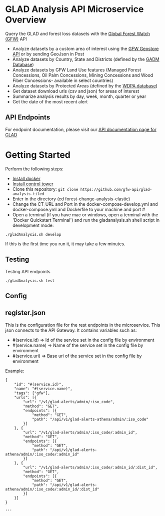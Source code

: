 # GLAD Analysis API Microservice Overview

Query the GLAD and forest loss datasets with the [Global Forest Watch (GFW)](http://globalforestwatch.org) API

- Analyze datasets by a custom area of interest using the [GFW Geostore API](https://github.com/gfw-api/gfw-geostore-api) or by sending GeoJson in Post
- Analyze datasets by Country, State and Districts (defined by the [GADM Database](http://www.gadm.org/))
- Analyze datasets by GFW Land Use features (Managed Forest Concessions, Oil Palm Concessions, Mining Concessions and Wood Fiber Concessions- available in select countries)
- Analyze datasets by Protected Areas (defined by the [WDPA database](http://www.wdpa.org/))
- Get dataset download urls (csv and json) for areas of interest
- Summarize analysis results by day, week, month, quarter or year
- Get the date of the most recent alert

## API Endpoints
For endpoint documentation, please visit our [API documentation page for GLAD](https://production-api.globalforestwatch.org/documentation/#/?tags=GLAD)

# Getting Started
Perform the following steps:
* [Install docker](https://docs.docker.com/engine/installation/)
* [Install control tower](https://github.com/control-tower/control-tower)
* Clone this repository: ```git clone https://github.com/gfw-api/glad-analysis-tiled```
* Enter in the directory (cd forest-change-analysis-elastic)
* Change the CT_URL and Port in the docker-compose-develop.yml and docker-compose.yml and Dockerfile to your machine and port #
* Open a terminal (if you have mac or windows, open a terminal with the 'Docker Quickstart Terminal') and run the gladanalysis.sh shell script in development mode:

```ssh
./gladAnalysis.sh develop
```

If this is the first time you run it, it may take a few minutes.

## Testing
Testing API endpoints

```ssh
./gladAnalysis.sh test
```

## Config

## register.json
This is the configuration file for the rest endpoints in the microservice. This json connects to the API Gateway. It contains variables such as:
* #(service.id) => Id of the service set in the config file by environment
* #(service.name) => Name of the service set in the config file by environment
* #(service.uri) => Base uri of the service set in the config file by environment

Example:
````
{
    "id": "#(service.id)",
    "name": "#(service.name)",
    "tags": ["gfw"],
    "urls": [{
        "url": "/v1/glad-alerts/admin/:iso_code",
        "method": "GET",
        "endpoints": [{
            "method": "GET",
            "path": "/api/v1/glad-alerts-athena/admin/:iso_code"
        }]
    }, {
        "url": "/v1/glad-alerts/admin/:iso_code/:admin_id",
        "method": "GET",
        "endpoints": [{
            "method": "GET",
            "path": "/api/v1/glad-alerts-athena/admin/:iso_code/:admin_id"
        }]
    }, {
        "url": "/v1/glad-alerts/admin/:iso_code/:admin_id/:dist_id",
        "method": "GET",
        "endpoints": [{
            "method": "GET",
            "path": "/api/v1/glad-alerts-athena/admin/:iso_code/:admin_id/:dist_id"
        }]
    }]
}

'''
